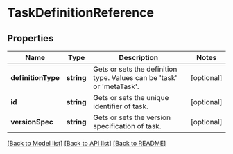 # TaskDefinitionReference

## Properties
Name | Type | Description | Notes
------------ | ------------- | ------------- | -------------
**definitionType** | **string** | Gets or sets the definition type. Values can be &#39;task&#39; or &#39;metaTask&#39;. | [optional] 
**id** | **string** | Gets or sets the unique identifier of task. | [optional] 
**versionSpec** | **string** | Gets or sets the version specification of task. | [optional] 

[[Back to Model list]](../README.md#documentation-for-models) [[Back to API list]](../README.md#documentation-for-api-endpoints) [[Back to README]](../README.md)


